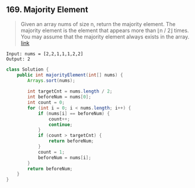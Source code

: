 ## 169. Majority Element
> Given an array nums of size n, return the majority element. The majority element is the element that appears more than ⌊n / 2⌋ times. You may assume that the majority element always exists in the array. [link](https://leetcode.com/problems/majority-element/)
```
Input: nums = [2,2,1,1,1,2,2]
Output: 2
```
```java
class Solution {
    public int majorityElement(int[] nums) {
        Arrays.sort(nums);
        
        int targetCnt = nums.length / 2;
        int beforeNum = nums[0];
        int count = 0;
        for (int i = 0; i < nums.length; i++) {
            if (nums[i] == beforeNum) {
                count++;
                continue;
            }
            if (count > targetCnt) {
                return beforeNum;
            }
            count = 1;
            beforeNum = nums[i];
        }
        return beforeNum;
    }
}
```